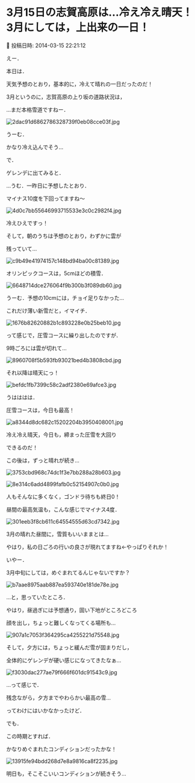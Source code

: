 # 3月15日の志賀高原は…冷え冷え晴天！3月にしては，上出来の一日！

📅 投稿日時: 2014-03-15 22:21:12

えー．


本日は．


天気予想のとおり，基本的に，冷えて晴れの一日だったのだ！





3月というのに，志賀高原の上り坂の道路状況は，


…まだ本格雪道ですねー．




![2dac91d6862786328739f0eb08cce03f.jpg](images/2dac91d6862786328739f0eb08cce03f.jpg)




うーむ．


かなり冷え込んでそう…





で．


ゲレンデに出てみると．


…うむ．一昨日に予想したとおり．


マイナス10度を下回ってますね～




![4d0c7bb55646993715533e3c0c2982f4.jpg](images/4d0c7bb55646993715533e3c0c2982f4.jpg)




冷えひえですっ！





そして，朝のうちは予想のとおり，わずかに雲が


残っていて…




![c9b49e41974157c148bd94ba00c81389.jpg](images/c9b49e41974157c148bd94ba00c81389.jpg)




オリンピックコースは，5cmほどの積雪．




![6648714dce276064f9b300b3f089db60.jpg](images/6648714dce276064f9b300b3f089db60.jpg)




うーむ．予想の10cmには，チョイ足りなかった…


これだけ薄い新雪だと，イマイチ．




![1676b82620882b1c893228e0b25beb10.jpg](images/1676b82620882b1c893228e0b25beb10.jpg)







って感じで，圧雪コースに繰り出したのですが．


9時ごろには雲が切れて…




![8960708f5b593fb93021bed4b3808cbd.jpg](images/8960708f5b593fb93021bed4b3808cbd.jpg)




それ以降は晴天にっ！




![befdc1fb7399c58c2adf2380e69afce3.jpg](images/befdc1fb7399c58c2adf2380e69afce3.jpg)




うはははは．


圧雪コースは，今日も最高！




![a8344d8dc682c15202204b3950408001.jpg](images/a8344d8dc682c15202204b3950408001.jpg)




冷え冷え晴天，今日も，締まった圧雪を大回り


できるのだ！





この後は，ずっと晴れが続き…




![3753cbd968c74dc1f3e7bb288a28b603.jpg](images/3753cbd968c74dc1f3e7bb288a28b603.jpg)









![8e314c6add4899fafb0c52154907c0b0.jpg](images/8e314c6add4899fafb0c52154907c0b0.jpg)




人もそんなに多くなく，ゴンドラ待ちも終日0！





昼間の最高気温も，こんな感じでマイナス4度．




![301eeb3f8cb611c64554555d63cd7342.jpg](images/301eeb3f8cb611c64554555d63cd7342.jpg)




3月の晴れた昼間に，雪質もいいままとは…


やはり，私の日ごろの行いの良さが現れてますね←やっぱりそれか！





いやー．


3月中旬にしては，めぐまれてるんじゃないですか？




![b7aae8975aab887ea593740e181de78e.jpg](images/b7aae8975aab887ea593740e181de78e.jpg)







…と，思っていたところ．


やはり，昼過ぎには予想通り，固い下地がところどころ


顔を出し，ちょっと難しくなってくる場所も…




![907a1c7053f364295ca4255221d75548.jpg](images/907a1c7053f364295ca4255221d75548.jpg)







そして，夕方には，ちょっと緩んだ雪が固まりだし，


全体的にゲレンデが硬い感じになってきたなぁ…




![f3030dac277ae79f666f601dc91543c9.jpg](images/f3030dac277ae79f666f601dc91543c9.jpg)







…って感じで．


残念ながら，夕方までやわらかい最高の雪…


ってわけにはいかなかったけど．


でも．


この時期とすれば．


かなりめぐまれたコンディションだったかな！




![13915fe94bdd268d7e8a9816ca8f2235.jpg](images/13915fe94bdd268d7e8a9816ca8f2235.jpg)







明日も，そこそこいいコンディションが続きそう…

